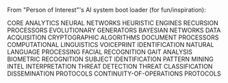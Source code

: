 From "Person of Interest"'s AI system boot loader (for fun/inspiration):

CORE ANALYTICS 
NEURAL NETWORKS
HEURISTIC ENGINES
RECURSION PROCESSORS
EVOLUTIONARY GENERATORS
BAYESIAN NETWORKS
DATA ACQUISITION
CRYPTOGRAPHIC ALGORITHMS
DOCUMENT PROCESSORS
COMPUTATIONAL LINGUISTICS
VOICEPRINT IDENTIFICATION	NATURAL LANGUAGE PROCESSING
FACIAL RECOGNITION
GAIT ANALYSIS
BIOMETRIC RECOGNITION
SUBJECT IDENTIFICATION
PATTERN MINING
INTEL INTERPRETATION
THREAT DETECTION
THREAT CLASSIFICATION
DISSEMINATION PROTOCOLS
CONTINUITY-OF-OPERATIONS PROTOCOLS
